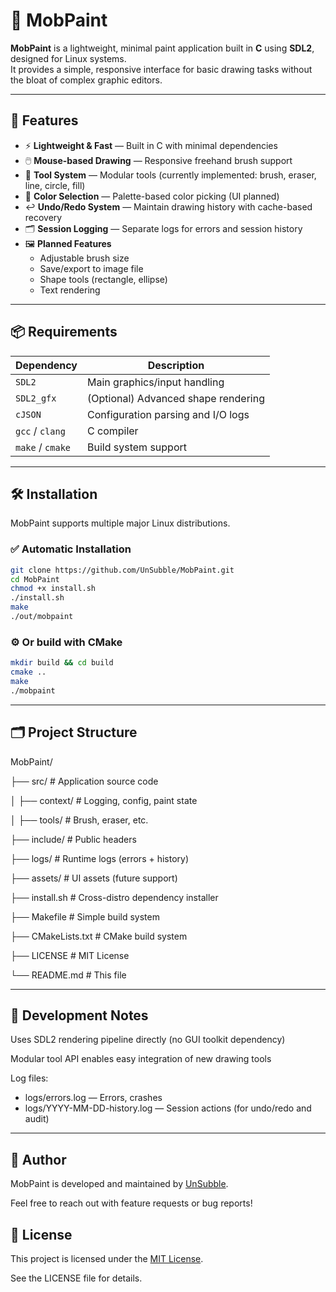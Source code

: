 # 🎨 MobPaint

**MobPaint** is a lightweight, minimal paint application built in **C** using **SDL2**, designed for Linux systems.  
It provides a simple, responsive interface for basic drawing tasks without the bloat of complex graphic editors.

---

## 🚀 Features

- ⚡ **Lightweight & Fast** — Built in C with minimal dependencies
- 🖱️ **Mouse-based Drawing** — Responsive freehand brush support
- 🧰 **Tool System** — Modular tools (currently implemented: brush, eraser, line, circle, fill)
- 🎨 **Color Selection** — Palette-based color picking (UI planned)
- ↩️ **Undo/Redo System** — Maintain drawing history with cache-based recovery
- 🗂️ **Session Logging** — Separate logs for errors and session history
- 🖼️ **Planned Features**
  - Adjustable brush size
  - Save/export to image file
  - Shape tools (rectangle, ellipse)
  - Text rendering

---

## 📦 Requirements

| Dependency       | Description                          |
|------------------|--------------------------------------|
| `SDL2`           | Main graphics/input handling         |
| `SDL2_gfx`       | (Optional) Advanced shape rendering  |
| `cJSON`          | Configuration parsing and I/O logs   |
| `gcc` / `clang`  | C compiler                           |
| `make` / `cmake` | Build system support                 |

---

## 🛠 Installation

MobPaint supports multiple major Linux distributions.

### ✅ Automatic Installation

```bash
git clone https://github.com/UnSubble/MobPaint.git
cd MobPaint
chmod +x install.sh
./install.sh
make
./out/mobpaint

```

### ⚙️ Or build with CMake

```bash
mkdir build && cd build
cmake ..
make
./mobpaint

```

---

## 🗂️ Project Structure


MobPaint/

├── src/             # Application source code

│   ├── context/     # Logging, config, paint state

│   ├── tools/       # Brush, eraser, etc.

├── include/         # Public headers

├── logs/            # Runtime logs (errors + history)

├── assets/          # UI assets (future support)

├── install.sh       # Cross-distro dependency installer

├── Makefile         # Simple build system

├── CMakeLists.txt   # CMake build system

├── LICENSE          # MIT License

└── README.md        # This file


---

## 🧪 Development Notes

Uses SDL2 rendering pipeline directly (no GUI toolkit dependency)

Modular tool API enables easy integration of new drawing tools

Log files:

- logs/errors.log — Errors, crashes
- logs/YYYY-MM-DD-history.log — Session actions (for undo/redo and audit)

---

## 👤 Author

MobPaint is developed and maintained by [UnSubble](https://github.com/UnSubble).

Feel free to reach out with feature requests or bug reports!

## 📜 License

This project is licensed under the [MIT License](LICENSE).

See the LICENSE file for details.
